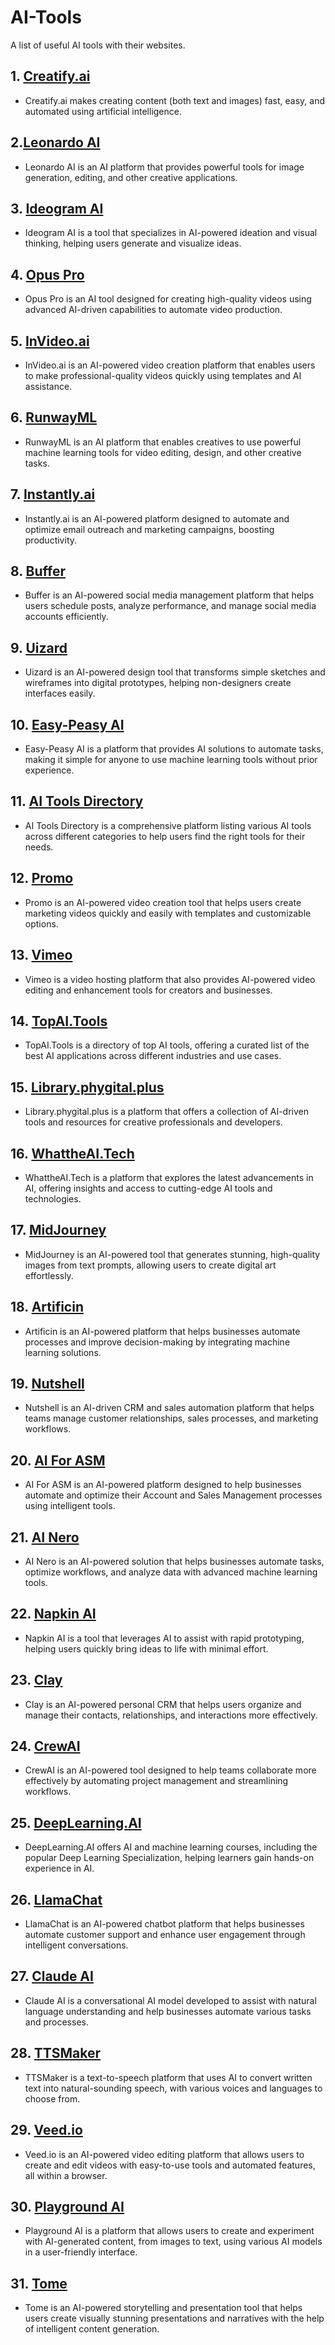 # AI-Tools
A list of useful AI tools with their websites.

## 1. [Creatify.ai]( https://creatify.ai/ )
   - Creatify.ai makes creating content (both text and images) fast, easy, and automated using artificial intelligence.

## 2.[Leonardo AI](https://www.leonardo.ai)
   - Leonardo AI is an AI platform that provides powerful tools for image generation, editing, and other creative applications.

## 3. [Ideogram AI](https://www.ideogram.ai)
   - Ideogram AI is a tool that specializes in AI-powered ideation and visual thinking, helping users generate and visualize ideas.

## 4. [Opus Pro](https://www.opus.pro)
   - Opus Pro is an AI tool designed for creating high-quality videos using advanced AI-driven capabilities to automate video production.

## 5. [InVideo.ai](https://www.invideo.ai)
   - InVideo.ai is an AI-powered video creation platform that enables users to make professional-quality videos quickly using templates         and       AI assistance.

## 6. [RunwayML](https://www.runwayml.com)
   - RunwayML is an AI platform that enables creatives to use powerful machine learning tools for video editing, design, and other             creative       tasks.

## 7. [Instantly.ai](https://www.instantly.ai)
   - Instantly.ai is an AI-powered platform designed to automate and optimize email outreach and marketing campaigns, boosting                 productivity.

## 8. [Buffer](https://www.buffer.com)
   - Buffer is an AI-powered social media management platform that helps users schedule posts, analyze performance, and manage social          media accounts efficiently.

## 9. [Uizard](https://www.uizard.io)
   - Uizard is an AI-powered design tool that transforms simple sketches and wireframes into digital prototypes, helping non-designers         create interfaces easily.

## 10. [Easy-Peasy AI](https://www.easy-peasy.ai)
   - Easy-Peasy AI is a platform that provides AI solutions to automate tasks, making it simple for anyone to use machine learning tools       without prior experience.

## 11. [AI Tools Directory](https://www.aitoolsdirectory.com)
   - AI Tools Directory is a comprehensive platform listing various AI tools across different categories to help users find the right          tools for their needs.

## 12. [Promo](https://www.promo.com)
   - Promo is an AI-powered video creation tool that helps users create marketing videos quickly and easily with templates and                 customizable options.

## 13. [Vimeo](https://www.vimeo.com)
   - Vimeo is a video hosting platform that also provides AI-powered video editing and enhancement tools for creators and businesses.

## 14. [TopAI.Tools](https://www.topai.tools)
   - TopAI.Tools is a directory of top AI tools, offering a curated list of the best AI applications across different industries and use       cases.

## 15. [Library.phygital.plus](https://www.library.phygital.plus)
   - Library.phygital.plus is a platform that offers a collection of AI-driven tools and resources for creative professionals and              developers.

## 16. [WhattheAI.Tech](https://www.whattheai.tech)
   - WhattheAI.Tech is a platform that explores the latest advancements in AI, offering insights and access to cutting-edge AI tools and       technologies.

## 17. [MidJourney](https://www.midjourney.com)
   - MidJourney is an AI-powered tool that generates stunning, high-quality images from text prompts, allowing users to create digital         art effortlessly.

## 18. [Artificin](https://www.artificin.com)
   - Artificin is an AI-powered platform that helps businesses automate processes and improve decision-making by integrating machine           learning solutions.

## 19. [Nutshell](https://www.nutshellapp.com)
   - Nutshell is an AI-driven CRM and sales automation platform that helps teams manage customer relationships, sales processes, and           marketing workflows.

## 20. [AI For ASM](https://www.ai.forasm.com)
   - AI For ASM is an AI-powered platform designed to help businesses automate and optimize their Account and Sales Management processes       using intelligent tools.

## 21. [AI Nero](https://www.ai.nero.com)
   - AI Nero is an AI-powered solution that helps businesses automate tasks, optimize workflows, and analyze data with advanced machine        learning tools.

## 22. [Napkin AI](https://www.napkin.ai)
   - Napkin AI is a tool that leverages AI to assist with rapid prototyping, helping users quickly bring ideas to life with minimal            effort.

## 23. [Clay](https://www.clay.com)
   - Clay is an AI-powered personal CRM that helps users organize and manage their contacts, relationships, and interactions more              effectively.

## 24. [CrewAI](https://www.crewai.com)
   - CrewAI is an AI-powered tool designed to help teams collaborate more effectively by automating project management and streamlining        workflows.

## 25. [DeepLearning.AI](https://www.learn.deeplearning.ai)
   - DeepLearning.AI offers AI and machine learning courses, including the popular Deep Learning Specialization, helping learners gain         hands-on experience in AI.

## 26. [LlamaChat](https://www.llamachat.app)
   - LlamaChat is an AI-powered chatbot platform that helps businesses automate customer support and enhance user engagement through           intelligent conversations.

## 27. [Claude AI](https://www.claude.ai)
   - Claude AI is a conversational AI model developed to assist with natural language understanding and help businesses automate various       tasks and processes.

## 28. [TTSMaker](https://www.ttsmaker.com)
   - TTSMaker is a text-to-speech platform that uses AI to convert written text into natural-sounding speech, with various voices and          languages to choose from.

## 29. [Veed.io](https://www.veed.io)
   - Veed.io is an AI-powered video editing platform that allows users to create and edit videos with easy-to-use tools and automated          features, all within a browser.

## 30. [Playground AI](https://www.playground.com)
   - Playground AI is a platform that allows users to create and experiment with AI-generated content, from images to text, using             various      AI models in a user-friendly interface.

## 31. [Tome](https://www.tome.app)
   - Tome is an AI-powered storytelling and presentation tool that helps users create visually stunning presentations and narratives          with the help of intelligent content generation.








